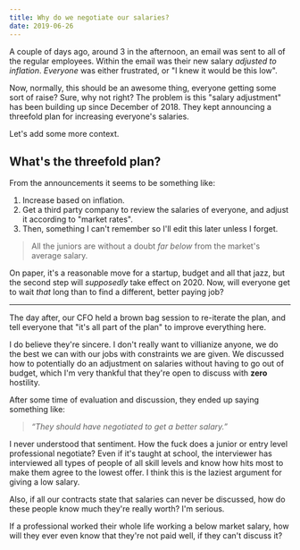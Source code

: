 ```yaml
---
title: Why do we negotiate our salaries?
date: 2019-06-26
---
```


A couple of days ago, around 3 in the afternoon, an email was sent to all of the regular employees. Within the email was their new salary _adjusted to inflation_. _Everyone_ was either frustrated, or "I knew it would be this low".

Now, normally, this should be an awesome thing, everyone getting some sort of raise? Sure, why not right? The problem is this "salary adjustment" has been building up since December of 2018. They kept announcing a threefold plan for increasing everyone's salaries.

Let's add some more context.

<!-- more -->

## What's the threefold plan?
From the announcements it seems to be something like:
1. Increase based on inflation.
2. Get a third party company to review the salaries of everyone, and adjust it according to "market rates".
3. Then, something I can't remember so I'll edit this later unless I forget.

> All the juniors are without a doubt _far below_ from the market's average salary.

On paper, it's a reasonable move for a startup, budget and all that jazz, but the second step will _supposedly_ take effect on 2020. Now, will everyone get to wait _that_ long than to find a different, better paying job?

---

The day after, our CFO held a brown bag session to re-iterate the plan, and tell everyone that "it's all part of the plan" to improve everything here.

I do believe they're sincere. I don't really want to villianize anyone, we do the best we can with our jobs with constraints we are given. We discussed how to potentially do an adjustment on salaries without having to go out of budget, which I'm very thankful that they're open to discuss with **zero** hostility.

After some time of evaluation and discussion, they ended up saying something like:

> _“They should have negotiated to get a better salary.”_

I never understood that sentiment. How the fuck does a junior or entry level professional negotiate? Even if it's taught at school, the interviewer has interviewed all types of people of all skill levels and know how hits most to make them agree to the lowest offer. I think this is the laziest argument for giving a low salary.

Also, if all our contracts state that salaries can never be discussed, how do these people know much they're really worth? I'm serious.

If a professional worked their whole life working a below market salary, how will they ever even know that they're not paid well, if they can't discuss it?
